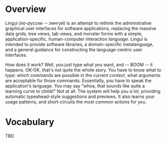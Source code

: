 # Overview

Lingui _(по-русски -- лингуй)_ is an attempt to rethink the administrative graphical user interfaces
for software applications, replacing the massive data grids, tree views, tab views, and monster
forms with a simple, application-specific, human-computer interaction _language._ Lingui is intended
to provide software libraries, a domain-specific metalanguage, and a general guidance for
constructing the language-centric user interfaces.

How does it work? Well, you just type what you want, and -- BOOM -- it happens. OK-OK, that's not
quite the whole story. You have to know what to type: which commands are possible in the current
_context_, what arguments are acceptable for those commands. Essentially, you have to speak the
application's language. You may say "whoa, that sounds like quite a learning curve to climb!" Not at
all. The system will help you _a lot,_ providing automatic typeahead-style suggestions and
previews. It also learns your usage patterns, and short-circuits the most common actions for you.

# Vocabulary

TBD
